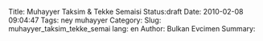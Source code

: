 Title: Muhayyer Taksim & Tekke Semaisi
Status:draft
Date: 2010-02-08 09:04:47
Tags: ney muhayyer
Category: 
Slug: muhayyer_taksim_tekke_semai
lang: en
Author: Bulkan Evcimen
Summary: 

<object width="425" height="344"><param name="movie" value="http://www.youtube.com/v/Wbx4e1XpCMQ&hl=en_US&fs=1&"></param><param name="allowFullScreen" value="true"></param><param name="allowscriptaccess" value="always"></param><embed src="http://www.youtube.com/v/Wbx4e1XpCMQ&hl=en_US&fs=1&" type="application/x-shockwave-flash" allowscriptaccess="always" allowfullscreen="true" width="425" height="344"></embed></object>